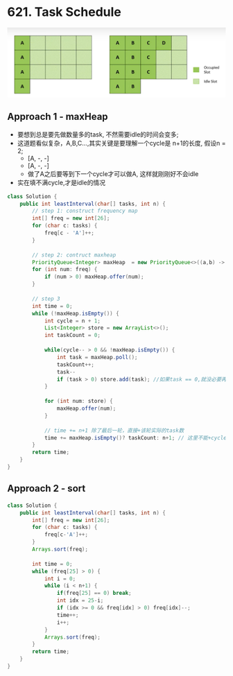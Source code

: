 # 621. Task Schedule
![alt text](image-11.png)
## Approach 1 - maxHeap

- 要想到总是要先做数量多的task, 不然需要idle的时间会变多; 
- 这道题看似复杂，A,B,C...,其实关键是要理解一个cycle是 n+1的长度, 假设n = 2;
    - [A, -, -]
    - [A, -, -] 
    - 做了A之后要等到下一个cycle才可以做A, 这样就刚刚好不会idle
- 实在填不满cycle,才是idle的情况

```java
class Solution {
    public int leastInterval(char[] tasks, int n) {
        // step 1: construct frequency map
        int[] freq = new int[26];
        for (char c: tasks) {
            freq[c - 'A']++;
        }

        // step 2: contruct maxheap
        PriorityQueue<Integer> maxHeap  = new PriorityQueue<>((a,b) -> (b - a));
        for (int num: freq) {
            if (num > 0) maxHeap.offer(num);
        }

        // step 3
        int time = 0;
        while (!maxHeap.isEmpty()) {
            int cycle = n + 1;
            List<Integer> store = new ArrayList<>();
            int taskCount = 0;
            
            while(cycle-- > 0 && !maxHeap.isEmpty()) {
                int task = maxHeap.poll();
                taskCount++;
                task--
                if (task > 0) store.add(task); //如果task == 0,就没必要再放入heap, 已经做完该种task了
            }

            for (int num: store) {
                maxHeap.offer(num);
            }

            // time += n+1 除了最后一轮，直接+该轮实际的task数
            time += maxHeap.isEmpty()? taskCount: n+1; // 这里不能+cycle, cycle ！= n+1;
        }
        return time;
    }
}
```

## Approach 2 - sort

```java
class Solution {
    public int leastInterval(char[] tasks, int n) {
        int[] freq = new int[26];
        for (char c: tasks) {
            freq[c-'A']++;
        }
        Arrays.sort(freq);

        int time = 0;
        while (freq[25] > 0) {
            int i = 0;
            while (i < n+1) {
                if(freq[25] == 0) break;
                int idx = 25-i;
                if (idx >= 0 && freq[idx] > 0) freq[idx]--;
                time++;
                i++;
            }   
            Arrays.sort(freq);
        }
        return time;
    }
}

```